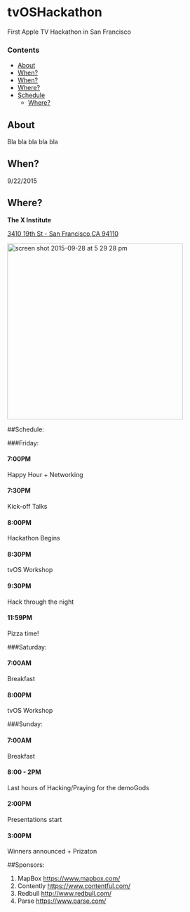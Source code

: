 # tvOSHackathon
First Apple TV Hackathon in San Francisco

### Contents
 - [About](#About)
 - [When?](#When)
 - [When?](#When)
 - [Where?](#Where)
 - [Schedule](#Schedule)
      - [Where?](#Where)


## About
Bla bla bla bla bla

## When?
9/22/2015

## Where?
**The X Institute**

[3410 19th St - San Francisco,CA 94110](https://www.google.com/maps/place/The+X+Institute/@37.76035,-122.419611,17z/data=!3m1!4b1!4m2!3m1!1s0x808f7e3c8ba29873:0x76ae3a4c7d6bddb9)

<img width="400" alt="screen shot 2015-09-28 at 5 29 28 pm" src="https://cloud.githubusercontent.com/assets/6511079/10152438/cbd7478a-6606-11e5-850b-4240e12527d5.png">


##Schedule:  

 
###Friday:

#### 7:00PM 
Happy Hour + Networking

#### 7:30PM 
Kick-off Talks

#### 8:00PM 
Hackathon Begins

#### 8:30PM 
tvOS Workshop

#### 9:30PM 
Hack through the night

#### 11:59PM 
Pizza time!  

 
###Saturday:

#### 7:00AM 
Breakfast

#### 8:00PM 
tvOS Workshop  

 
###Sunday:

#### 7:00AM 
Breakfast

#### 8:00 - 2PM 
Last hours of Hacking/Praying for the demoGods

#### 2:00PM 
Presentations start

#### 3:00PM 
Winners announced + Prizaton

##Sponsors:

1. MapBox https://www.mapbox.com/
2. Contently https://www.contentful.com/
3. Redbull http://www.redbull.com/
4. Parse https://www.parse.com/





